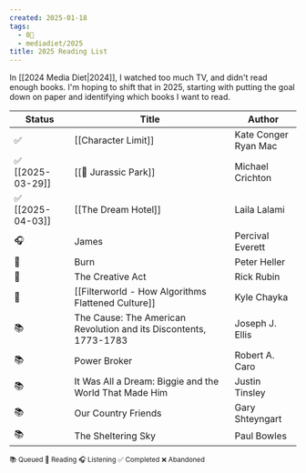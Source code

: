 ```yaml
---
created: 2025-01-18
tags:
  - 0🌲
  - mediadiet/2025
title: 2025 Reading List
---
```

In [[2024 Media Diet|2024]], I watched too much TV, and didn't read enough books. I'm hoping to shift that in 2025, starting with putting the goal down on paper and identifying which books I want to read.

| Status              | **Title**                                                         | Author                  |
| ------------------- | ----------------------------------------------------------------- | ----------------------- |
| ✅                   | [[Character Limit]]                                               | Kate Conger<br>Ryan Mac |
| ✅<br>[[2025-03-29]] | [[🦖 Jurassic Park]]                                              | Michael Crichton        |
| ✅<br>[[2025-04-03]] | [[The Dream Hotel]]                                               | Laila Lalami            |
| 🎧                  | James                                                             | Percival Everett        |
| 📖                  | Burn                                                              | Peter Heller            |
| 📖                  | The Creative Act                                                  | Rick Rubin              |
| 📖                  | [[Filterworld - How Algorithms Flattened Culture]]                | Kyle Chayka             |
| 📚                  | The Cause: The American Revolution and its Discontents, 1773-1783 | Joseph J. Ellis         |
| 📚                  | Power Broker                                                      | Robert A. Caro          |
| 📚                  | It Was All a Dream: Biggie and the World That Made Him            | Justin Tinsley          |
| 📚                  | Our Country Friends                                               | Gary Shteyngart         |
| 📚                  | The Sheltering Sky                                                | Paul Bowles             |

<small>       📚 Queued        📖 Reading      🎧 Listening         ✅ Completed         ❌ Abandoned </small>  
